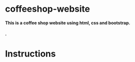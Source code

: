 # coffeeshop-website
#### This is a coffee shop website using html, css and bootstrap.
#### .
# Instructions
